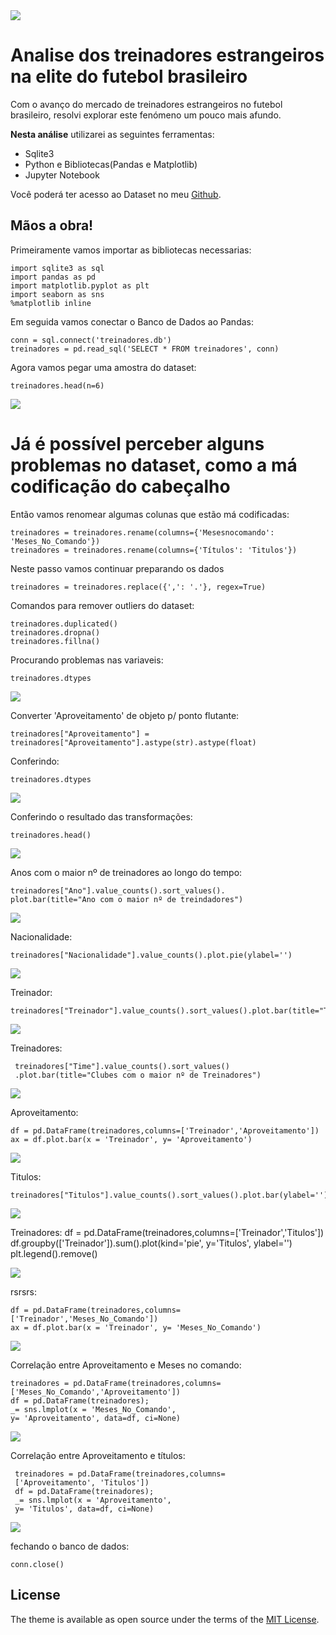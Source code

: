 <img src="assets/theme_logo.svg" class="detail_header">

# Analise dos treinadores estrangeiros na elite do futebol brasileiro

Com o avanço do mercado de treinadores estrangeiros no futebol brasileiro, resolvi explorar este fenómeno um pouco mais afundo. 

**Nesta análise** utilizarei as seguintes ferramentas:

- Sqlite3
- Python e Bibliotecas(Pandas e Matplotlib)
- Jupyter Notebook

Você poderá ter acesso ao Dataset no meu [Github](https://github.com/dionatandiego11/Datasets/blob/9be198537b84862ec799c4582746ef00424d5b85/treinadores.csv).

## Mãos a obra!

Primeiramente vamos importar as bibliotecas necessarias:

    import sqlite3 as sql
    import pandas as pd
    import matplotlib.pyplot as plt
    import seaborn as sns
    %matplotlib inline


Em seguida vamos conectar o Banco de Dados ao Pandas:

    conn = sql.connect('treinadores.db')
    treinadores = pd.read_sql('SELECT * FROM treinadores', conn)

Agora vamos pegar uma amostra do dataset:

    treinadores.head(n=6)

<img src="post/body_1.png">

# Já é possível perceber alguns problemas no dataset, como a má codificação do cabeçalho 

Então vamos renomear algumas colunas que estão má codificadas: 

    treinadores = treinadores.rename(columns={'Mesesnocomando': 'Meses_No_Comando'})
    treinadores = treinadores.rename(columns={'Títulos': 'Titulos'})

Neste passo vamos continuar preparando os dados

    treinadores = treinadores.replace({',': '.'}, regex=True)

Comandos para remover outliers do dataset:

    treinadores.duplicated()
    treinadores.dropna() 
    treinadores.fillna() 

Procurando problemas nas variaveis: 

    treinadores.dtypes

<img src="post/body_2.png">

Converter 'Aproveitamento' de objeto p/ ponto flutante: 

    treinadores["Aproveitamento"] = treinadores["Aproveitamento"].astype(str).astype(float)

Conferindo:

    treinadores.dtypes

<img src="post/body_3.png">

Conferindo o resultado das transformações:

    treinadores.head()

<img src="post/body_4.png">

Anos com o maior nº de treinadores ao longo do tempo:

    treinadores["Ano"].value_counts().sort_values().
    plot.bar(title="Ano com o maior nº de treindadores")

<img src="post/analise_1.png">

Nacionalidade:

    treinadores["Nacionalidade"].value_counts().plot.pie(ylabel='')

<img src="post/analise_2.png">

Treinador:
  
    treinadores["Treinador"].value_counts().sort_values().plot.bar(title="Treinador")

<img src="post/analise_3.png">

Treinadores:

     treinadores["Time"].value_counts().sort_values()
     .plot.bar(title="Clubes com o maior nº de Treinadores")

<img src="post/analise_4.png">

Aproveitamento:

    df = pd.DataFrame(treinadores,columns=['Treinador','Aproveitamento'])
    ax = df.plot.bar(x = 'Treinador', y= 'Aproveitamento')

<img src="post/analise_5.png">

Titulos:

    treinadores["Titulos"].value_counts().sort_values().plot.bar(ylabel='')

<img src="post/analise_6.png">

Treinadores:
     df = pd.DataFrame(treinadores,columns=['Treinador','Titulos'])
     df.groupby(['Treinador']).sum().plot(kind='pie', y='Titulos', ylabel='')
     plt.legend().remove()

<img src="post/analise_7.png">

rsrsrs:

    df = pd.DataFrame(treinadores,columns=['Treinador','Meses_No_Comando'])
    ax = df.plot.bar(x = 'Treinador', y= 'Meses_No_Comando')

<img src="post/analise_8.png">

Correlação entre Aproveitamento e Meses no comando:

    treinadores = pd.DataFrame(treinadores,columns=
    ['Meses_No_Comando','Aproveitamento'])
    df = pd.DataFrame(treinadores);
    _= sns.lmplot(x = 'Meses_No_Comando', 
    y= 'Aproveitamento', data=df, ci=None) 

<img src="post/analise_9.png">

Correlação entre Aproveitamento e títulos:

     treinadores = pd.DataFrame(treinadores,columns=
     ['Aproveitamento', 'Titulos'])
     df = pd.DataFrame(treinadores);
     _= sns.lmplot(x = 'Aproveitamento', 
     y= 'Titulos', data=df, ci=None)

<img src="post/analise_10.png">

fechando o banco de dados:
  
    conn.close()


## License

The theme is available as open source under the terms of the [MIT License](https://opensource.org/licenses/MIT).
